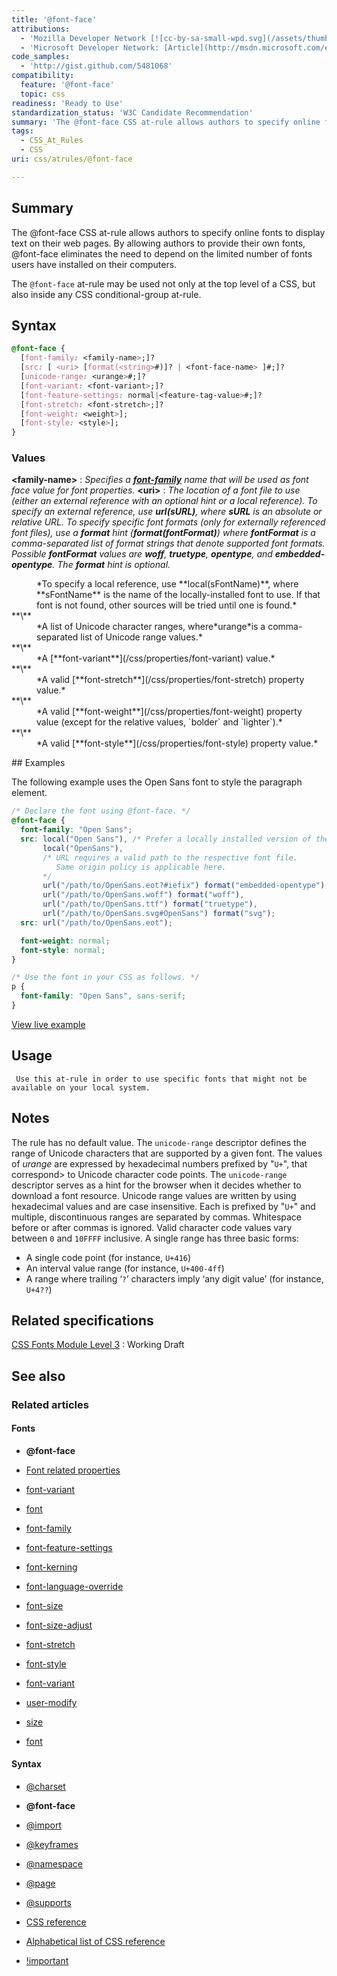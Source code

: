 ```yaml
---
title: '@font-face'
attributions:
  - 'Mozilla Developer Network [![cc-by-sa-small-wpd.svg](/assets/thumb/8/8c/cc-by-sa-small-wpd.svg/120px-cc-by-sa-small-wpd.svg.png)](http://creativecommons.org/licenses/by-sa/3.0/us/): [Article](https://developer.mozilla.org/en-US/docs/CSS/@font-face)'
  - 'Microsoft Developer Network: [Article](http://msdn.microsoft.com/en-us/library/ie/ms530757(v=vs.85).aspx)'
code_samples:
  - 'http://gist.github.com/5481068'
compatibility:
  feature: '@font-face'
  topic: css
readiness: 'Ready to Use'
standardization_status: 'W3C Candidate Recommendation'
summary: 'The @font-face CSS at-rule allows authors to specify online fonts to display text on their web pages. By allowing authors to provide their own fonts, @font-face eliminates the need to depend on the limited number of fonts users have installed on their computers.'
tags:
  - CSS_At_Rules
  - CSS
uri: css/atrules/@font-face

---
```

## Summary

The @font-face CSS at-rule allows authors to specify online fonts to display text on their web pages. By allowing authors to provide their own fonts, @font-face eliminates the need to depend on the limited number of fonts users have installed on their computers.

 The `@font-face` at-rule may be used not only at the top level of a CSS, but also inside any CSS conditional-group at-rule.

## Syntax

``` css
@font-face {
  [font-family: <family-name>;]?
  [src: [ <uri> [format(<string>#)]? | <font-face-name> ]#;]?
  [unicode-range: <urange>#;]?
  [font-variant: <font-variant>;]?
  [font-feature-settings: normal|<feature-tag-value>#;]?
  [font-stretch: <font-stretch>;]?
  [font-weight: <weight>];
  [font-style: <style>];
}
```

### Values

**\<family-name\>**
:   *Specifies a [**font-family**](/css/properties/font-family) name that will be used as font face value for font properties.*
**\<uri\>**
:   *The location of a font file to use (either an external reference with an optional hint or a local reference). To specify an external reference, use **url(sURL)**, where **sURL** is an absolute or relative URL. To specify specific font formats (only for externally referenced font files), use a **format** hint (**format(fontFormat)**) where **fontFormat** is a comma-separated list of format strings that denote supported font formats. Possible **fontFormat** values are **woff**, **truetype**, **opentype**, and **embedded-opentype**. The **format** hint is optional.*

<dl>
<dd>
*To specify a local reference, use **local(sFontName)**, where **sFontName** is the name of the locally-installed font to use. If that font is not found, other sources will be tried until one is found.*

</dd>
<dt>
**\<urange\>**

</dt>
<dd>
*A list of Unicode character ranges, where*urange*is a comma-separated list of Unicode range values.*

</dd>
<dt>
**\<font-variant\>**

</dt>
<dd>
*A [**font-variant**](/css/properties/font-variant) value.*

</dd>
<dt>
**\<font-stretch\>**

</dt>
<dd>
*A valid [**font-stretch**](/css/properties/font-stretch) property value.*

</dd>
<dt>
**\<weight\>**

</dt>
<dd>
*A valid [**font-weight**](/css/properties/font-weight) property value (except for the relative values, `bolder` and `lighter`).*

</dd>
<dt>
**\<style\>**

</dt>
<dd>
*A valid [**font-style**](/css/properties/font-style) property value.*

</dd>
</dl>
## Examples

The following example uses the Open Sans font to style the paragraph element.

``` css
/* Declare the font using @font-face. */
@font-face {
  font-family: "Open Sans";
  src: local("Open Sans"), /* Prefer a locally installed version of the font. */
       local("OpenSans"),
       /* URL requires a valid path to the respective font file.
          Same origin policy is applicable here.
       */
       url("/path/to/OpenSans.eot?#iefix") format("embedded-opentype"),
       url("/path/to/OpenSans.woff") format("woff"),
       url("/path/to/OpenSans.ttf") format("truetype"),
       url("/path/to/OpenSans.svg#OpenSans") format("svg");
  src: url("/path/to/OpenSans.eot");

  font-weight: normal;
  font-style: normal;
}

/* Use the font in your CSS as follows. */
p {
  font-family: "Open Sans", sans-serif;
}
```

[View live example](http://gist.github.com/5481068)

## Usage

     Use this at-rule in order to use specific fonts that might not be available on your local system.

## Notes

The rule has no default value. The `unicode-range` descriptor defines the range of Unicode characters that are supported by a given font. The values of *urange* are expressed by hexadecimal numbers prefixed by "`U+`", that correspond\> to Unicode character code points. The `unicode-range` descriptor serves as a hint for the browser when it decides whether to download a font resource. Unicode range values are written by using hexadecimal values and are case insensitive. Each is prefixed by "`U+`" and multiple, discontinuous ranges are separated by commas. Whitespace before or after commas is ignored. Valid character code values vary between `0` and `10FFFF` inclusive. A single range has three basic forms:

-   A single code point (for instance, `U+416`)
-   An interval value range (for instance, `U+400-4ff`)
-   A range where trailing ‘`?`’ characters imply ‘any digit value’ (for instance, `U+4??`)

## Related specifications

[CSS Fonts Module Level 3](http://www.w3.org/TR/css3-fonts/)
:   Working Draft

## See also

### Related articles

#### Fonts

-   **@font-face**

-   [Font related properties](/css/fonts)

-   [font-variant](/css/fonts/font-variant)

-   [font](/css/properties/font)

-   [font-family](/css/properties/font-family)

-   [font-feature-settings](/css/properties/font-feature-settings)

-   [font-kerning](/css/properties/font-kerning)

-   [font-language-override](/css/properties/font-language-override)

-   [font-size](/css/properties/font-size)

-   [font-size-adjust](/css/properties/font-size-adjust)

-   [font-stretch](/css/properties/font-stretch)

-   [font-style](/css/properties/font-style)

-   [font-variant](/css/properties/font-variant)

-   [user-modify](/css/properties/user-modify)

-   [size](/html/attributes/size)

-   [font](/html/elements/font)

#### Syntax

-   [@charset](/css/atrules/@charset)

-   **@font-face**

-   [@import](/css/atrules/@import)

-   [@keyframes](/css/atrules/@keyframes)

-   [@namespace](/css/atrules/@namespace)

-   [@page](/css/atrules/@page)

-   [@supports](/css/atrules/@supports)

-   [CSS reference](/css/reference)

-   [Alphabetical list of CSS reference](/css/reference/alphabetical)

-   [!important](/css/syntax/!important)
